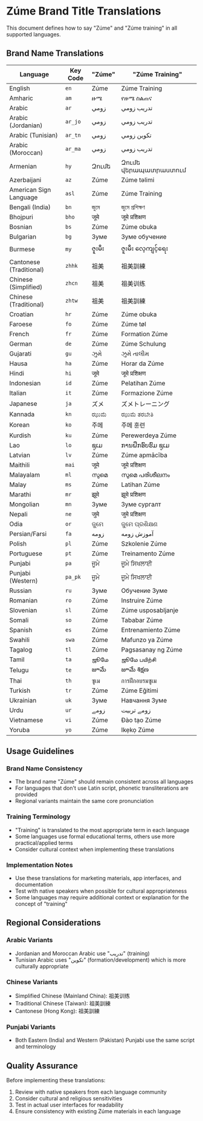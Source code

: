# Zúme Brand Title Translations

This document defines how to say "Zúme" and "Zúme training" in all supported languages.

## Brand Name Translations

| Language | Key Code | "Zúme" | "Zúme Training" |
|----------|----------|---------|-----------------|
| English | `en` | Zúme | Zúme Training |
| Amharic | `am` | ዙሜ | የዙሜ ስልጠና |
| Arabic | `ar` | زومي | تدريب زومي |
| Arabic (Jordanian) | `ar_jo` | زومي | تدريب زومي |
| Arabic (Tunisian) | `ar_tn` | زومي | تكوين زومي |
| Arabic (Moroccan) | `ar_ma` | زومي | تدريب زومي |
| Armenian | `hy` | Զումե | Զումե վերապատրաստում |
| Azerbaijani | `az` | Zúme | Zúme təlimi |
| American Sign Language | `asl` | Zúme | Zúme Training |
| Bengali (India) | `bn` | জুমে | জুমে প্রশিক্ষণ |
| Bhojpuri | `bho` | जूमे | जूमे प्रशिक्षण |
| Bosnian | `bs` | Zúme | Zúme obuka |
| Bulgarian | `bg` | Зуме | Зуме обучение |
| Burmese | `my` | ဇူးမီး | ဇူးမီး လေ့ကျင့်ရေး |
| Cantonese (Traditional) | `zhhk` | 祖美 | 祖美訓練 |
| Chinese (Simplified) | `zhcn` | 祖美 | 祖美训练 |
| Chinese (Traditional) | `zhtw` | 祖美 | 祖美訓練 |
| Croatian | `hr` | Zúme | Zúme obuka |
| Faroese | `fo` | Zúme | Zúme tøl |
| French | `fr` | Zúme | Formation Zúme |
| German | `de` | Zúme | Zúme Schulung |
| Gujarati | `gu` | ઝુમે | ઝુમે તાલીમ |
| Hausa | `ha` | Zúme | Horar da Zúme |
| Hindi | `hi` | जूमे | जूमे प्रशिक्षण |
| Indonesian | `id` | Zúme | Pelatihan Zúme |
| Italian | `it` | Zúme | Formazione Zúme |
| Japanese | `ja` | ズメ | ズメトレーニング |
| Kannada | `kn` | ಝುಮೆ | ಝುಮೆ ತರಬೇತಿ |
| Korean | `ko` | 주메 | 주메 훈련 |
| Kurdish | `ku` | Zúme | Perewerdeya Zúme |
| Lao | `lo` | ຊູເມ | ການຝຶກອົບຮົມ ຊູເມ |
| Latvian | `lv` | Zúme | Zúme apmācība |
| Maithili | `mai` | जूमे | जूमे प्रशिक्षण |
| Malayalam | `ml` | സുമെ | സുമെ പരിശീലനം |
| Malay | `ms` | Zúme | Latihan Zúme |
| Marathi | `mr` | झूमे | झूमे प्रशिक्षण |
| Mongolian | `mn` | Зуме | Зуме сургалт |
| Nepali | `ne` | जुमे | जुमे प्रशिक्षण |
| Odia | `or` | ଜୁମେ | ଜୁମେ ପ୍ରଶିକ୍ଷଣ |
| Persian/Farsi | `fa` | زومه | آموزش زومه |
| Polish | `pl` | Zúme | Szkolenie Zúme |
| Portuguese | `pt` | Zúme | Treinamento Zúme |
| Punjabi | `pa` | ਜੂਮੇ | ਜੂਮੇ ਸਿਖਲਾਈ |
| Punjabi (Western) | `pa_pk` | ਜੂਮੇ | ਜੂਮੇ ਸਿਖਲਾਈ |
| Russian | `ru` | Зуме | Обучение Зуме |
| Romanian | `ro` | Zúme | Instruire Zúme |
| Slovenian | `sl` | Zúme | Zúme usposabljanje |
| Somali | `so` | Zúme | Tababar Zúme |
| Spanish | `es` | Zúme | Entrenamiento Zúme |
| Swahili | `swa` | Zúme | Mafunzo ya Zúme |
| Tagalog | `tl` | Zúme | Pagsasanay ng Zúme |
| Tamil | `ta` | ஜூமே | ஜூமே பயிற்சி |
| Telugu | `te` | జూమే | జూమే శిక్షణ |
| Thai | `th` | ซูเม | การฝึกอบรมซูเม |
| Turkish | `tr` | Zúme | Zúme Eğitimi |
| Ukrainian | `uk` | Зуме | Навчання Зуме |
| Urdu | `ur` | زومے | زومے تربیت |
| Vietnamese | `vi` | Zúme | Đào tạo Zúme |
| Yoruba | `yo` | Zúme | Ikẹkọ Zúme |

## Usage Guidelines

### Brand Name Consistency
- The brand name "Zúme" should remain consistent across all languages
- For languages that don't use Latin script, phonetic transliterations are provided
- Regional variants maintain the same core pronunciation

### Training Terminology
- "Training" is translated to the most appropriate term in each language
- Some languages use formal educational terms, others use more practical/applied terms
- Consider cultural context when implementing these translations

### Implementation Notes
- Use these translations for marketing materials, app interfaces, and documentation
- Test with native speakers when possible for cultural appropriateness
- Some languages may require additional context or explanation for the concept of "training"

## Regional Considerations

### Arabic Variants
- Jordanian and Moroccan Arabic use "تدريب" (training)
- Tunisian Arabic uses "تكوين" (formation/development) which is more culturally appropriate

### Chinese Variants
- Simplified Chinese (Mainland China): 祖美训练
- Traditional Chinese (Taiwan): 祖美訓練  
- Cantonese (Hong Kong): 祖美訓練

### Punjabi Variants
- Both Eastern (India) and Western (Pakistan) Punjabi use the same script and terminology

## Quality Assurance

Before implementing these translations:
1. Review with native speakers from each language community
2. Consider cultural and religious sensitivities
3. Test in actual user interfaces for readability
4. Ensure consistency with existing Zúme materials in each language
